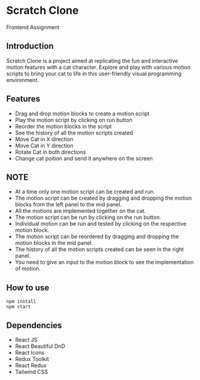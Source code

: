 # Scratch Clone

Frontend Assignment

## Introduction

Scratch Clone is a project aimed at replicating the fun and interactive motion features with a cat character. Explore and play with various motion scripts to bring your cat to life in this user-friendly visual programming environment.

## Features

- Drag and drop motion blocks to create a motion script
- Play the motion script by clicking on run button
- Reorder the motion blocks in the script
- See the history of all the motion scripts created
- Move Cat in X direction
- Move Cat in Y direction
- Rotate Cat in both directions
- Change cat poition and send it anywhere on the screen

## NOTE

- At a time only one motion script can be created and run.
- The motion script can be created by dragging and dropping the motion blocks from the left panel to the mid panel.
- All the motions are implemented together on the cat.
- The motion script can be run by clicking on the run button.
- Individual motion can be run and tested by clicking on the respective motion block.
- The motion script can be reordered by dragging and dropping the motion blocks in the mid panel.
- The history of all the motion scripts created can be seen in the right panel.
- You need to give an input to the motion block to see the implementation of motion.

## How to use

`npm install`
<br>
`npm start`

## Dependencies

- React JS
- React Beautiful DnD
- React Icons
- Redux Toolkit
- React Redux
- Tailwind CSS

<!-- ## Screenshots

![Screenshot 1](output/1.jpg)
![Screenshot 2](output/2.jpg)
![Screenshot 1](output/3.jpg)
![Screenshot 2](output/4.jpg)

## Deployment

- Link : https://growwstonks-2qp9-yashhhgupta.vercel.app/
- Deployed on Vercel -->
